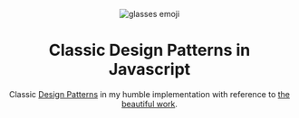 <div align="center">

![glasses emoji](https://em-content.zobj.net/thumbs/240/apple/325/glasses_1f453.png)

# Classic Design Patterns in Javascript

Classic [Design Patterns](https://www.amazon.com/Design-Patterns-Object-Oriented-Addison-Wesley-Professional-ebook/dp/B000SEIBB8) in my humble implementation with reference to [the beautiful work](http://mishadoff.com/blog/clojure-design-patterns/).

</div>
